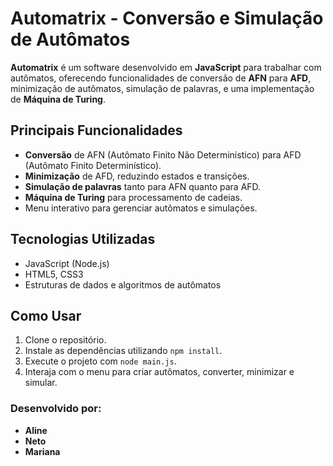 # Automatrix - Conversão e Simulação de Autômatos

**Automatrix** é um software desenvolvido em **JavaScript** para trabalhar com autômatos, oferecendo funcionalidades de conversão de **AFN** para **AFD**, minimização de autômatos, simulação de palavras, e uma implementação de **Máquina de Turing**.

## Principais Funcionalidades
- **Conversão** de AFN (Autômato Finito Não Determinístico) para AFD (Autômato Finito Determinístico).
- **Minimização** de AFD, reduzindo estados e transições.
- **Simulação de palavras** tanto para AFN quanto para AFD.
- **Máquina de Turing** para processamento de cadeias.
- Menu interativo para gerenciar autômatos e simulações.

## Tecnologias Utilizadas
- JavaScript (Node.js)
- HTML5, CSS3
- Estruturas de dados e algoritmos de autômatos

## Como Usar
1. Clone o repositório.
2. Instale as dependências utilizando `npm install`.
3. Execute o projeto com `node main.js`.
4. Interaja com o menu para criar autômatos, converter, minimizar e simular.

### Desenvolvido por:
- **Aline**
- **Neto**
- **Mariana**
